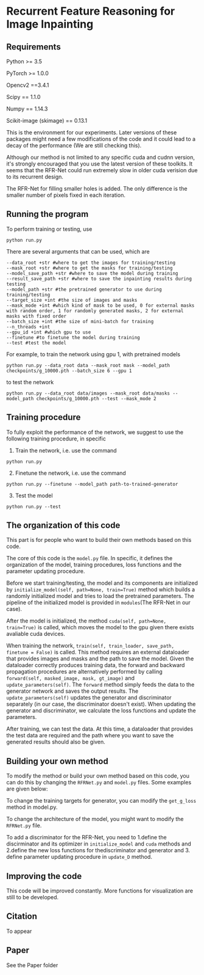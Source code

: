 # Recurrent Feature Reasoning for Image Inpainting
## Requirements
Python >= 3.5

PyTorch >= 1.0.0

Opencv2 ==3.4.1

Scipy == 1.1.0

Numpy == 1.14.3

Scikit-image (skimage) == 0.13.1

This is the environment for our experiments. Later versions of these packages might need a few modifications of the code and it could lead to a decay of the performance (We are still checking this).

Although our method is not limited to any specific cuda and cudnn version, it's strongly encouraged that you use the latest version of these toolkits. It seems that the RFR-Net could run extremely slow in older cuda verision due to its recurrent design.

The RFR-Net for filling smaller holes is added. The only difference is the smaller number of pixels fixed in each iteration. 
## Running the program
To perform training or testing, use 
```
python run.py
```
There are several arguments that can be used, which are
```
--data_root +str #where to get the images for training/testing
--mask_root +str #where to get the masks for training/testing
--model_save_path +str #where to save the model during training
--result_save_path +str #where to save the inpainting results during testing
--model_path +str #the pretrained generator to use during training/testing
--target_size +int #the size of images and masks
--mask_mode +int #which kind of mask to be used, 0 for external masks with random order, 1 for randomly generated masks, 2 for external masks with fixed order
--batch_size +int #the size of mini-batch for training
--n_threads +int
--gpu_id +int #which gpu to use
--finetune #to finetune the model during training
--test #test the model
```
For example, to train the network using gpu 1, with pretrained models
```
python run.py --data_root data --mask_root mask --model_path checkpoints/g_10000.pth --batch_size 6 --gpu 1
```
to test the network
```
python run.py --data_root data/images --mask_root data/masks --model_path checkpoints/g_10000.pth --test --mask_mode 2
```
## Training procedure
To fully exploit the performance of the network, we suggest to use the following training procedure, in specific

1. Train the network, i.e. use the command
```
python run.py
```

2. Finetune the network, i.e. use the command
```
python run.py --finetune --model_path path-to-trained-generator
```

3. Test the model
```
python run.py --test
```
## The organization of this code
This part is for people who want to build their own methods based on this code.

The core of this code is the `model.py` file. In specific, it defines the organization of the model, training procedures, loss functions and the parameter updating procedure.

Before we start training/testing, the model and its components are initialized by `initialize_model(self, path=None, train=True)` method which builds a randomly initialized model and tries to load the pretrained parameters. The pipeline of the initialized model is provided in `modules`(The RFR-Net in our case).

After the model is initialized, the method `cuda(self, path=None, train=True)` is called, which moves the model to the gpu given there exists avaliable cuda devices.

When training the network, `train(self, train_loader, save_path, finetune = False)`  is called. This method requires an external dataloader that provides images and masks and the path to save the model. Given the dataloader correctly produces training data, the forward and backward propagation procedures are alternatively performed by calling `forward(self, masked_image, mask, gt_image)` and `update_parameters(self)`. The `forward` method simply feeds the data to the generator network and saves the output results. The `update_parameters(self)` updates the generator and discriminator separately (in our case, the discriminator doesn't exist). When updating the generator and discriminator, we calculate the loss functions and update the parameters.

After training, we can test the data. At this time, a dataloader that provides the test data are required and the path where you want to save the generated results should also be given.
## Building your own method
To modify the method or build your own method based on this code, you can do this by changing the `RFRNet.py` and `model.py` files.
Some examples are given below:

To change the training targets for generator, you can modify the `get_g_loss` method in model.py.

To change the architecture of the model, you might want to modify the `RFRNet.py` file.

To add a discriminator for the RFR-Net, you need to 1.define the discirminator and its optimizer in `initialize_model` and `cuda` methods and 2.define the new loss functions for thediscriminator and generator and 3. define parameter updating procedure in `update_D` method.
## Improving the code
This code will be improved constantly. More functions for visualization are still to be developed.
## Citation
To appear
## Paper
See the Paper folder